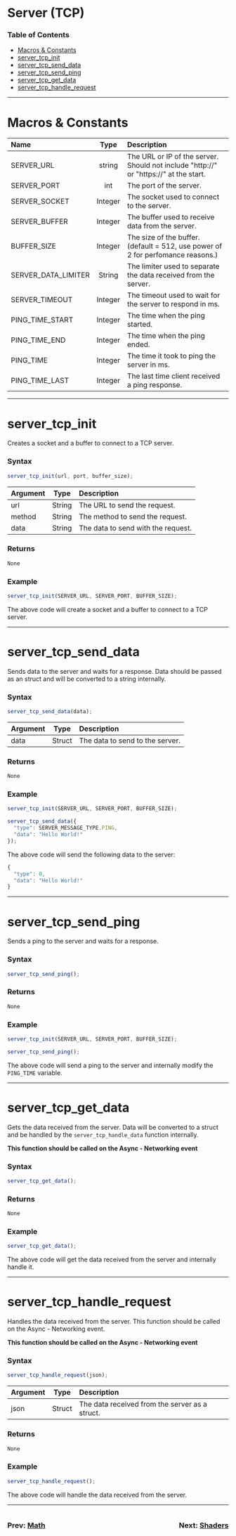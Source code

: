 # Server (TCP)
### Table of Contents
- [Macros & Constants](#macros--constants)
- [server_tcp_init](#server_tcp_init)
- [server_tcp_send_data](#server_tcp_send_data)
- [server_tcp_send_ping](#server_tcp_send_ping)
- [server_tcp_get_data](#server_tcp_get_data)
- [server_tcp_handle_request](#server_tcp_handle_request)

---
# Macros & Constants
| Name | Type | Description |
| :--- | :---: | :--- |
| SERVER_URL | string | The URL or IP of the server. Should not include "http://" or "https://" at the start. |
| SERVER_PORT | int | The port of the server. |
| SERVER_SOCKET | Integer | The socket used to connect to the server. |
| SERVER_BUFFER | Integer | The buffer used to receive data from the server. |
| BUFFER_SIZE | Integer | The size of the buffer. (default = 512, use power of 2 for perfomance reasons.) |
| SERVER_DATA_LIMITER | String | The limiter used to separate the data received from the server. |
| SERVER_TIMEOUT | Integer | The timeout used to wait for the server to respond in ms. |
| PING_TIME_START | Integer | The time when the ping started. |
| PING_TIME_END | Integer | The time when the ping ended. |
| PING_TIME | Integer | The time it took to ping the server in ms. |
| PING_TIME_LAST | Integer | The last time client received a ping response. |

---

# server_tcp_init
Creates a socket and a buffer to connect to a TCP server.

### Syntax
  ```js
  server_tcp_init(url, port, buffer_size);
  ```

| Argument | Type | Description |
| :--- | :---: | :--- |
| url | String | The URL to send the request. |
| method | String | The method to send the request. |
| data | String | The data to send with the request. |

### Returns
  ```js
  None
  ```

### Example
```js
server_tcp_init(SERVER_URL, SERVER_PORT, BUFFER_SIZE);
```

The above code will create a socket and a buffer to connect to a TCP server. 

---

# server_tcp_send_data
Sends data to the server and waits for a response. Data should be passed as an struct and will be converted to a string internally.

### Syntax
  ```js
  server_tcp_send_data(data);
  ```

| Argument | Type | Description |
| :--- | :---: | :--- |
| data | Struct | The data to send to the server. |

### Returns
  ```js
  None
  ```

### Example
```js
server_tcp_init(SERVER_URL, SERVER_PORT, BUFFER_SIZE);

server_tcp_send_data({
  "type": SERVER_MESSAGE_TYPE.PING,
  "data": "Hello World!"
});
```

The above code will send the following data to the server:
```js
{
  "type": 0,
  "data": "Hello World!"
}
```

---

# server_tcp_send_ping
Sends a ping to the server and waits for a response.

### Syntax
  ```js
  server_tcp_send_ping();
  ```

### Returns
  ```js
  None
  ```

### Example
```js
server_tcp_init(SERVER_URL, SERVER_PORT, BUFFER_SIZE);

server_tcp_send_ping();
```

The above code will send a ping to the server and internally modify the `PING_TIME` variable.

---

# server_tcp_get_data
Gets the data received from the server. Data will be converted to a struct and be handled by the `server_tcp_handle_data` function internally.

**This function should be called on the Async - Networking event**

### Syntax
  ```js
  server_tcp_get_data();
  ```

### Returns
  ```js
  None
  ```

### Example
```js
server_tcp_get_data();
```

The above code will get the data received from the server and internally handle it.

---

# server_tcp_handle_request
Handles the data received from the server. This function should be called on the Async - Networking event.

**This function should be called on the Async - Networking event**

### Syntax
  ```js
  server_tcp_handle_request(json);
  ```

| Argument | Type | Description |
| :--- | :---: | :--- |
| json | Struct | The data received from the server as a struct. |

### Returns
  ```js
  None
  ```

### Example
```js
server_tcp_handle_request();
```

The above code will handle the data received from the server.

---

<div style="display: flex; justify-content: space-between; align-items: center;">
  <div style="text-align: left; width: 50%">
    <h3>
      Prev: 
      <a href="Math.md">Math</a>
    </h3>
  </div>

  <div style="text-align: right; width: 50%">
    <h3>
      Next: 
      <a href="Shaders.md">Shaders</a>
    </h3>
  </div>
</div>
